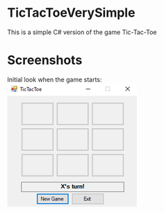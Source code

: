 # TicTacToeVerySimple
This is a simple C# version of the game Tic-Tac-Toe

# Screenshots

Initial look when the game starts:
![InitialLook](https://github.com/gsvasile/TicTacToeVerySimple/blob/master/screenshots/InitialRun.png?raw=true)
